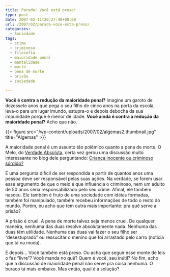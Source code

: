 ```yaml
---
title: Parado! Você está preso!
type: post
date: 2007-02-11T20:27:48+00:00
url: /2007/02/parado-voce-esta-preso/
categories:
  - Sociedade
tags:
  - crime
  - criminoso
  - filosofia
  - maioridade penal
  - mentalidade
  - morte
  - pena de morte
  - prisão
  - sociedade

---
```

**Você é contra a redução da maioridade penal?** Imagine um garoto de dezessete anos que pega o seu filho de cinco anos na porta da escola, leva-o para um lugar imundo, estupra-o e depois debocha da sua impunidade porque é menor de idade. **Você ainda é contra a redução da maioridade penal?** Acho que não.

{{< figure src="/wp-content/uploads/2007/02/algemas2.thumbnail.jpg" title="Algemas" >}}

A maioridade penal é um assunto tão polêmico quanto a pena de morte. O Melo, do [Verdade Absoluta][1], certa vez gerou uma discussão muito interessante no blog dele perguntando: [Criança inocente ou criminoso sórdido?][2]

É uma pergunta difícil de ser respondida a partir de quantos anos uma pessoa deve ser responsável pelas suas ações. Na verdade, se forem usar esse argumento de que o meio é que influencia o criminoso, nem um adulto de 50 anos seria responsabilizado pelo seu crime. Afinal, ele também nasceu. Ele também é fruto de uma sociedade com idéias formadas, também foi manipulado, também recebeu informações de todo o resto do mundo. Porém, eu acho que tem outra mais importante: pra quê serve a prisão?

A prisão é cruel. A pena de morte talvez seja menos cruel. De qualquer maneira, nenhuma das duas resolve absolutamente nada. Nenhuma das duas têm utilidade. Nenhuma das duas vai fazer o seu filho ser “desestuprado” ou ressucitar o menino que foi arrastado pelo carro (notícia que tá na moda).

E depois… Você também está preso. Ou acha que seguir esse monte de leis o faz “livre”? Você manda no quê? Quem é você, seu inútil? No fim, acho que a discussão de maioridade penal não serve pra coisa nenhuma. O buraco tá mais embaixo. Mas então, qual é a solução?

 [1]: http://verdadeabsoluta.net/
 [2]: http://verdadeabsoluta.net/?p=2877

